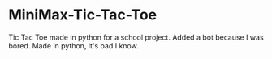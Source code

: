 # MiniMax-Tic-Tac-Toe
Tic Tac Toe made in python for a school project. Added a bot because I was bored. Made in python, it's bad I know.
